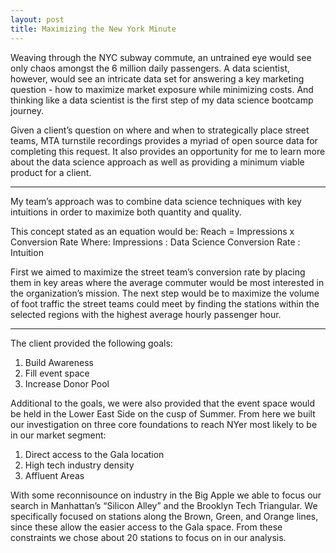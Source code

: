 ```yaml
---
layout: post
title: Maximizing the New York Minute
---
```


Weaving through the NYC subway commute, an untrained eye would see only chaos amongst the 6 million daily passengers. A data scientist, however, would see an intricate data set for answering a key marketing question - how to maximize market exposure while minimizing costs. And thinking like a data scientist is the first step of my data science bootcamp journey. 

Given a client’s question on where and when to strategically place street teams, MTA turnstile recordings provides a myriad of open source data for completing this request. It also provides an opportunity for me to learn more about the data science approach as well as providing a minimum viable product for a client.
***
My team’s approach was to combine data science techniques with key intuitions in order to maximize both quantity and quality. 

This concept stated as an equation would be: 
Reach = Impressions x Conversion Rate
         Where:
Impressions : Data Science
Conversion Rate : Intuition

First  we aimed to maximize the street team’s conversion rate by placing them in key areas where the average commuter would be most interested in the organization’s mission. The next step would be to maximize the volume of foot traffic the street teams could meet by finding the stations within the selected regions with the highest average hourly passenger hour.
***
The client provided the following goals:
  1. Build Awareness
  2. Fill event space
  3. Increase Donor Pool

Additional to the goals, we were also provided that the event space would be held in the Lower East Side on the cusp of Summer. From here we built our investigation on three core foundations to reach NYer most likely to be in our market segment:
  1. Direct access to the Gala location
  2. High tech industry density
  3. Affluent Areas

With some reconnisounce on industry in the Big Apple we able to focus our search in Manhattan’s “Silicon Alley” and the Brooklyn Tech Triangular. We specifically focused on stations along the Brown, Green, and Orange lines, since these allow the easier access to the Gala space. From these constraints we chose about 20 stations to focus on in our analysis.
